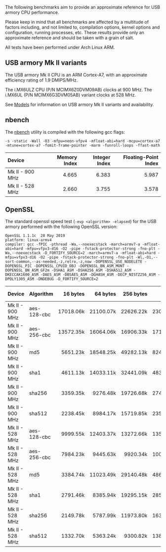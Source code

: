 The following benchmarks aim to provide an approximate reference for USB armory
CPU performance.

Please keep in mind that all benchmarks are affected by a multitude of factors
including, and not limited to, compilation options, kernel options and
configuration, running processes, etc. These results provide only an
approximate reference and should be taken with a grain of salt.

All tests have been performed under Arch Linux ARM.

## USB armory Mk II variants

The USB armory Mk II CPU is an ARM Cortex-A7, with an approximate efficiency
rating of 1.9 DMIPS/MHz.

The i.MX6ULZ CPU (P/N MCIMX6Z0DVM09AB) clocks at 900 MHz. The i.MX6UL (P/N MCIMX6G3DVM05AB) variant clocks at 528 MHz.

See [Models](https://github.com/f-secure-foundry/usbarmory/wiki/Models-(Mk-II)) for
information on USB armory Mk II variants and availability.

## nbench

The [nbench](https://github.com/santoshsk007/nbench) utility is compiled with the following gcc flags:

```
-s -static -Wall -O3 -mfpu=neon-vfpv4 -mfloat-abi=hard -mcpu=cortex-a7 -mtune=cortex-a7 -fomit-frame-pointer -marm -funroll-loops -ffast-math
```

| Device           | Memory Index  | Integer Index | Floating-Point Index |
|:-----------------|--------------:|--------------:|---------------------:|
| Mk II - 900 MHz  |         4.665 |         6.383 |                5.987 |
| Mk II - 528 MHz  |         2.660 |         3.755 |                3.578 |

## OpenSSL

The standard openssl speed test (`-evp <algorithm> -elapsed`) for the USB armory performed with the following OpenSSL version:
```
OpenSSL 1.1.1c  28 May 2019
platform: linux-armv4
compiler: gcc -fPIC -pthread -Wa,--noexecstack -march=armv7-a -mfloat-abi=hard -mfpu=vfpv3-d16 -O2 -pipe -fstack-protector-strong -fno-plt -Wa,--noexecstack -D_FORTIFY_SOURCE=2 -march=armv7-a -mfloat-abi=hard -mfpu=vfpv3-d16 -O2 -pipe -fstack-protector-strong -fno-plt -Wl,-O1,--sort-common,--as-needed,-z,relro,-z,now -DOPENSSL_USE_NODELETE -DOPENSSL_PIC -DOPENSSL_CPUID_OBJ -DOPENSSL_BN_ASM_MONT -DOPENSSL_BN_ASM_GF2m -DSHA1_ASM -DSHA256_ASM -DSHA512_ASM -DKECCAK1600_ASM -DAES_ASM -DBSAES_ASM -DGHASH_ASM -DECP_NISTZ256_ASM -DPOLY1305_ASM -DNDEBUG -D_FORTIFY_SOURCE=2
```

| Device          | Algorithm   | 16 bytes  | 64 bytes  | 256 bytes | 1024 bytes | 8192 bytes |
|:----------------|:------------|----------:|----------:|----------:|-----------:|-----------:|
| Mk II - 900 MHz | aes-128-cbc | 17018.06k | 21100.07k | 22626.22k |  23031.13k |  23109.63k |
| Mk II - 900 MHz | aes-256-cbc | 13572.35k | 16064.06k | 16906.33k |  17120.26k |  17164.97k |
| Mk II - 900 MHz | md5         |  5651.23k | 18548.25k | 49282.13k |  82440.87k | 102883.33k |
| Mk II - 900 MHz | sha1        |  4611.13k | 14033.11k | 32441.09k |  48374.10k |  56279.04k |
| Mk II - 900 MHz | sha256      |  3359.35k |  9276.48k | 19726.68k |  27468.12k |  31001.26k |
| Mk II - 900 MHz | sha512      |  2238.45k |  8984.17k | 15719.85k |  23549.61k |  27473.24k |
| Mk II - 528 MHz | aes-128-cbc |  9999.55k | 12403.37k | 13272.66k |  13509.29k |  13579.61k |
| Mk II - 528 MHz | aes-256-cbc |  7984.23k |  9445.63k |  9920.34k |  10048.17k |  10084.35k |
| Mk II - 528 MHz | md5         |  3384.74k | 11023.49k | 29140.48k |  48677.21k |  60547.07k |
| Mk II - 528 MHz | sha1        |  2791.46k |  8385.94k | 19295.15k |  28568.23k |  33226.75k |
| Mk II - 528 MHz | sha256      |  2149.78k |  5787.99k | 11973.80k |  16328.70k |  18262.70k |
| Mk II - 528 MHz | sha512      |  1332.70k |  5363.24k |  9300.82k |  13867.35k |  16198.31k |
